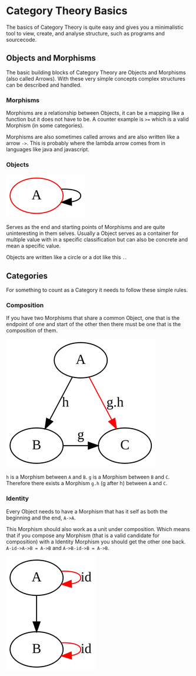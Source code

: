 # Category Theory Basics

The basics of Category Theory is quite easy and gives you a minimalistic tool to view, create, and analyse structure, such as programs and sourcecode.


## Objects and Morphisms

The basic building blocks of Category Theory are Objects and Morphisms (also called Arrows). With these very simple concepts complex structures can be described and handled.

### Morphisms

Morphisms are a relationship between Objects, it can be a mapping like a function but it does not have to be. A counter example is `>=` which is a valid Morphism (in some categories).

Morphisms are also sometimes called arrows and are also written like a arrow `->`. This is probably where the lambda arrow comes from in languages like java and javascript.

### Objects

![object](object.svg)

Serves as the end and starting points of Morphisms and are quite uninteresting in them selves. Usually a Object serves as a container for multiple value with in a specific classification but can also be concrete and mean a specific value.

Objects are written like a circle or a dot like this `.`.

## Categories

For something to count as a Category it needs to follow these simple rules.

### Composition

If you have two Morphisms that share a common Object, one that is the endpoint of one and start of the other then there must be one that is the composition of them.

![composition](composition.svg)

`h` is a Morphism between `A` and `B`. `g` is a Morphism between `B` and `C`. Therefore there exists a Morphism `g.h` (g after h) between `A` and `C`. 

### Identity

Every Object needs to have a Morphism that has it self as both the beginning and the end, `A->A`.

This Morphism should also work as a unit under composition. Which means that if you compose any Morphism (that is a valid candidate for composition) with a Identity Morphism you should get the other one back. `A-id->A->B = A->B` and `A->B-id->B = A->B`.

![identity](identity.svg)



